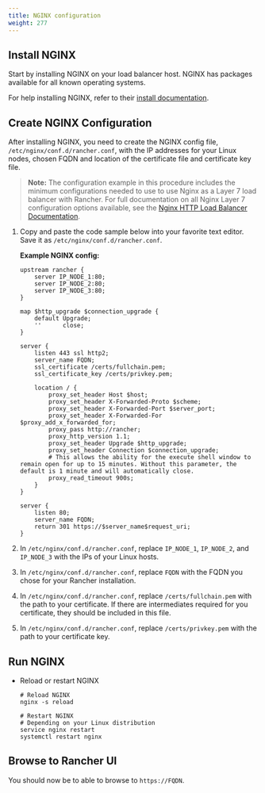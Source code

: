 ```yaml
---
title: NGINX configuration
weight: 277
---
```

## Install NGINX

Start by installing NGINX on your load balancer host. NGINX has packages available for all known operating systems.

For help installing NGINX, refer to their [install documentation](https://www.nginx.com/resources/wiki/start/topics/tutorials/install/).

## Create NGINX Configuration

After installing NGINX, you need to create the NGINX config file, `/etc/nginx/conf.d/rancher.conf`, with the IP addresses for your Linux nodes, chosen FQDN and location of the certificate file and certificate key file.

>**Note:** The configuration example in this procedure includes the minimum configurations needed to use
to use Nginx as a Layer 7 load balancer with Rancher. For full documentation on all Nginx Layer 7 configuration options available, see the [Nginx HTTP Load Balancer Documentation](https://docs.nginx.com/nginx/admin-guide/load-balancer/http-load-balancer/).

1. Copy and paste the code sample below into your favorite text editor. Save it as `/etc/nginx/conf.d/rancher.conf`.

    **Example NGINX config:**
    ```
    upstream rancher {
        server IP_NODE_1:80;
        server IP_NODE_2:80;
        server IP_NODE_3:80;
    }

    map $http_upgrade $connection_upgrade {
        default Upgrade;
        ''      close;
    }

    server {
        listen 443 ssl http2;
        server_name FQDN;
        ssl_certificate /certs/fullchain.pem;
        ssl_certificate_key /certs/privkey.pem;

        location / {
            proxy_set_header Host $host;
            proxy_set_header X-Forwarded-Proto $scheme;
            proxy_set_header X-Forwarded-Port $server_port;
            proxy_set_header X-Forwarded-For $proxy_add_x_forwarded_for;
            proxy_pass http://rancher;
            proxy_http_version 1.1;
            proxy_set_header Upgrade $http_upgrade;
            proxy_set_header Connection $connection_upgrade;
            # This allows the ability for the execute shell window to remain open for up to 15 minutes. Without this parameter, the default is 1 minute and will automatically close.
            proxy_read_timeout 900s;
        }
    }

    server {
        listen 80;
        server_name FQDN;
        return 301 https://$server_name$request_uri;
    }
    ```

2. In `/etc/nginx/conf.d/rancher.conf`, replace `IP_NODE_1`, `IP_NODE_2`, and `IP_NODE_3` with the IPs of your Linux hosts.
3. In `/etc/nginx/conf.d/rancher.conf`, replace `FQDN` with the FQDN you chose for your Rancher installation.
4. In `/etc/nginx/conf.d/rancher.conf`, replace `/certs/fullchain.pem` with the path to your certificate. If there are intermediates required for you certificate, they should be included in this file.
5. In `/etc/nginx/conf.d/rancher.conf`, replace `/certs/privkey.pem` with the path to your certificate key.



## Run NGINX

* Reload or restart NGINX

    ````
    # Reload NGINX
    nginx -s reload

    # Restart NGINX
    # Depending on your Linux distribution
    service nginx restart
    systemctl restart nginx
    ````

## Browse to Rancher UI

You should now be to able to browse to `https://FQDN`.
